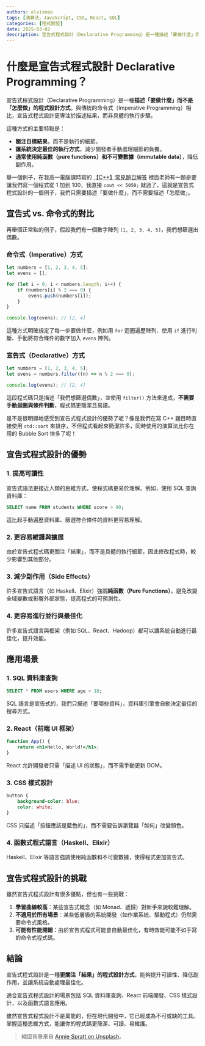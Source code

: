 ```yaml
---
authors: elvismao
tags: [演算法，JavaScript, CSS, React, SQL]
categories: [程式開發]
date: 2025-03-02
description: 宣告式程式設計（Declarative Programming）是一種描述「要做什麼」而不是「怎麼做」的程式設計方式。
---
```


# 什麼是宣告式程式設計 Declarative Programming？

宣告式程式設計（Declarative Programming）是一種**描述「要做什麼」而不是「怎麼做」的程式設計方式**。與傳統的命令式（Imperative Programming）相比，宣告式程式設計更專注於描述結果，而非具體的執行步驟。

這種方式的主要特點是：

- **關注目標結果**，而不是執行的細節。
- **讓系統決定最佳的執行方式**，減少開發者手動處理細節的負擔。
- **通常使用純函數（pure functions）和不可變數據（immutable data）**，降低副作用。

舉一個例子，在我高一電腦課時寫的 [【C++】常見題目解答](/p/sysh_cpp) 裡面老師有一題是要讓我們寫一個程式從 1 加到 100，我直接 `cout << 5050;` 就過了，這就是宣告式程式設計的一個例子，我們只需要描述「要做什麼」，而不需要描述「怎麼做」。

## 宣告式 vs. 命令式的對比

再舉個正常點的例子，假設我們有一個數字陣列 `[1, 2, 3, 4, 5]`，我們想篩選出偶數。

### 命令式（Imperative）方式

```javascript
let numbers = [1, 2, 3, 4, 5];
let evens = [];

for (let i = 0; i < numbers.length; i++) {
    if (numbers[i] % 2 === 0) {
        evens.push(numbers[i]);
    }
}

console.log(evens); // [2, 4]
```

這種方式明確規定了每一步要做什麼，例如用 `for` 迴圈遍歷陣列、使用 `if` 進行判斷、手動將符合條件的數字加入 `evens` 陣列。

### 宣告式（Declarative）方式

```javascript
let numbers = [1, 2, 3, 4, 5];
let evens = numbers.filter((n) => n % 2 === 0);

console.log(evens); // [2, 4]
```

這段程式碼只是描述「我們想篩選偶數」，並使用 `filter()` 方法來達成，**不需要手動迴圈與條件判斷**，程式碼更簡潔且易讀。

是不是很明顯地感受到宣告式程式設計的優勢了呢？像是我們在寫 C++ 題目時直接使用 `std::sort` 來排序，不但程式看起來簡潔許多，同時使用的演算法比你在用的 Bubble Sort 快多了呢！

## 宣告式程式設計的優勢

### 1. 提高可讀性

宣告式語法更接近人類的思維方式，使程式碼更易於理解。例如，使用 SQL 查詢資料庫：

```sql
SELECT name FROM students WHERE score > 90;
```

這比起手動遍歷資料庫、篩選符合條件的資料更容易理解。

### 2. 更容易維護與擴展

由於宣告式程式碼更關注「結果」，而不是具體的執行細節，因此修改程式時，較少影響到其他部分。

### 3. 減少副作用（Side Effects）

許多宣告式語言（如 Haskell、Elixir）強調**純函數（Pure Functions）**，避免改變全域變數或影響外部狀態，提高程式的可預測性。

### 4. 更容易進行並行與最佳化

許多宣告式語言與框架（例如 SQL、React、Hadoop）都可以讓系統自動進行最佳化，提升效能。

## 應用場景

### 1. SQL 資料庫查詢

```sql
SELECT * FROM users WHERE age > 18;
```

SQL 語言是宣告式的，我們只描述「要哪些資料」，資料庫引擎會自動決定最佳的搜尋方式。

### 2. React（前端 UI 框架）

```jsx
function App() {
    return <h1>Hello, World!</h1>;
}
```

React 允許開發者只需「描述 UI 的狀態」，而不需手動更新 DOM。

### 3. CSS 樣式設計

```css
button {
    background-color: blue;
    color: white;
}
```

CSS 只描述「按鈕應該是藍色的」，而不需要告訴瀏覽器「如何」改變顏色。

### 4. 函數式程式語言（Haskell、Elixir）

Haskell、Elixir 等語言強調使用純函數和不可變數據，使得程式更加宣告式。

## 宣告式程式設計的挑戰

雖然宣告式程式設計有很多優點，但也有一些挑戰：

1. **學習曲線較高**：某些宣告式概念（如 Monad、遞歸）對新手來說較難理解。
2. **不適用於所有場景**：某些低層級的系統開發（如作業系統、驅動程式）仍然需要命令式風格。
3. **可能有性能開銷**：由於宣告式程式可能會自動最佳化，有時效能可能不如手寫的命令式程式碼。

## 結論

宣告式程式設計是一種**更關注「結果」的程式設計方式**，能夠提升可讀性、降低副作用，並讓系統自動處理最佳化。

適合宣告式程式設計的場景包括 SQL 資料庫查詢、React 前端開發、CSS 樣式設計，以及函數式語言應用。

雖然宣告式程式設計不是萬能的，但在現代開發中，它已經成為不可或缺的工具。掌握這種思維方式，能讓你的程式碼更簡潔、可讀、易維護。

> 縮圖背景來自 [Annie Spratt on Unsplash](https://unsplash.com/photos/white-and-brown-composite-bow-jY9mXvA15W0)。
